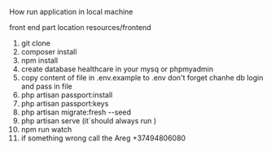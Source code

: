 How run application in local machine

front end part location resources/frontend


1. git clone 
2. composer install
3. npm install
4. create database healthcare in your mysq or phpmyadmin
5. copy content of file in .env.example to .env don't forget chanhe db login and pass in file 
6. php artisan passport:install 
7. php artisan passport:keys 
8. php artisan migrate:fresh --seed
9. php artisan serve (it`should always run )
10. npm run watch 
11. if something wrong call the Areg +37494806080
